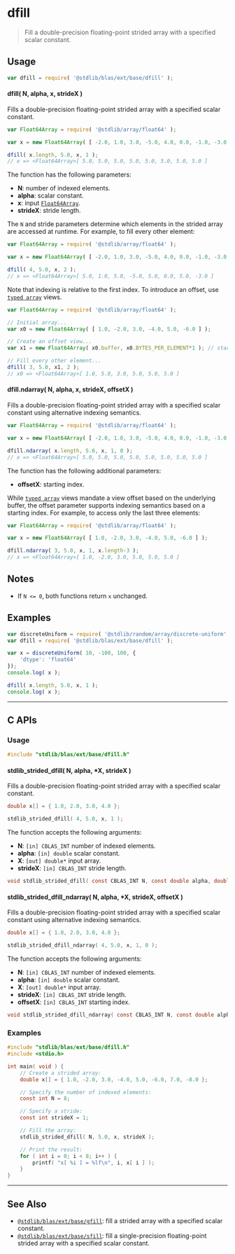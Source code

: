 <!--

@license Apache-2.0

Copyright (c) 2020 The Stdlib Authors.

Licensed under the Apache License, Version 2.0 (the "License");
you may not use this file except in compliance with the License.
You may obtain a copy of the License at

   http://www.apache.org/licenses/LICENSE-2.0

Unless required by applicable law or agreed to in writing, software
distributed under the License is distributed on an "AS IS" BASIS,
WITHOUT WARRANTIES OR CONDITIONS OF ANY KIND, either express or implied.
See the License for the specific language governing permissions and
limitations under the License.

-->

# dfill

> Fill a double-precision floating-point strided array with a specified scalar constant.

<section class="usage">

## Usage

```javascript
var dfill = require( '@stdlib/blas/ext/base/dfill' );
```

#### dfill( N, alpha, x, strideX )

Fills a double-precision floating-point strided array with a specified scalar constant.

```javascript
var Float64Array = require( '@stdlib/array/float64' );

var x = new Float64Array( [ -2.0, 1.0, 3.0, -5.0, 4.0, 0.0, -1.0, -3.0 ] );

dfill( x.length, 5.0, x, 1 );
// x => <Float64Array>[ 5.0, 5.0, 5.0, 5.0, 5.0, 5.0, 5.0, 5.0 ]
```

The function has the following parameters:

-   **N**: number of indexed elements.
-   **alpha**: scalar constant.
-   **x**: input [`Float64Array`][@stdlib/array/float64].
-   **strideX**: stride length.

The `N` and stride parameters determine which elements in the strided array are accessed at runtime. For example, to fill every other element:

```javascript
var Float64Array = require( '@stdlib/array/float64' );

var x = new Float64Array( [ -2.0, 1.0, 3.0, -5.0, 4.0, 0.0, -1.0, -3.0 ] );

dfill( 4, 5.0, x, 2 );
// x => <Float64Array>[ 5.0, 1.0, 5.0, -5.0, 5.0, 0.0, 5.0, -3.0 ]
```

Note that indexing is relative to the first index. To introduce an offset, use [`typed array`][mdn-typed-array] views.

```javascript
var Float64Array = require( '@stdlib/array/float64' );

// Initial array...
var x0 = new Float64Array( [ 1.0, -2.0, 3.0, -4.0, 5.0, -6.0 ] );

// Create an offset view...
var x1 = new Float64Array( x0.buffer, x0.BYTES_PER_ELEMENT*1 ); // start at 2nd element

// Fill every other element...
dfill( 3, 5.0, x1, 2 );
// x0 => <Float64Array>[ 1.0, 5.0, 3.0, 5.0, 5.0, 5.0 ]
```

#### dfill.ndarray( N, alpha, x, strideX, offsetX )

Fills a double-precision floating-point strided array with a specified scalar constant using alternative indexing semantics.

```javascript
var Float64Array = require( '@stdlib/array/float64' );

var x = new Float64Array( [ -2.0, 1.0, 3.0, -5.0, 4.0, 0.0, -1.0, -3.0 ] );

dfill.ndarray( x.length, 5.0, x, 1, 0 );
// x => <Float64Array>[ 5.0, 5.0, 5.0, 5.0, 5.0, 5.0, 5.0, 5.0 ]
```

The function has the following additional parameters:

-   **offsetX**: starting index.

While [`typed array`][mdn-typed-array] views mandate a view offset based on the underlying buffer, the offset parameter supports indexing semantics based on a starting index. For example, to access only the last three elements:

```javascript
var Float64Array = require( '@stdlib/array/float64' );

var x = new Float64Array( [ 1.0, -2.0, 3.0, -4.0, 5.0, -6.0 ] );

dfill.ndarray( 3, 5.0, x, 1, x.length-3 );
// x => <Float64Array>[ 1.0, -2.0, 3.0, 5.0, 5.0, 5.0 ]
```

</section>

<!-- /.usage -->

<section class="notes">

## Notes

-   If `N <= 0`, both functions return `x` unchanged.

</section>

<!-- /.notes -->

<section class="examples">

## Examples

<!-- eslint no-undef: "error" -->

```javascript
var discreteUniform = require( '@stdlib/random/array/discrete-uniform' );
var dfill = require( '@stdlib/blas/ext/base/dfill' );

var x = discreteUniform( 10, -100, 100, {
    'dtype': 'float64'
});
console.log( x );

dfill( x.length, 5.0, x, 1 );
console.log( x );
```

</section>

<!-- /.examples -->

<!-- C interface documentation. -->

* * *

<section class="c">

## C APIs

<!-- Section to include introductory text. Make sure to keep an empty line after the intro `section` element and another before the `/section` close. -->

<section class="intro">

</section>

<!-- /.intro -->

<!-- C usage documentation. -->

<section class="usage">

### Usage

```c
#include "stdlib/blas/ext/base/dfill.h"
```

#### stdlib_strided_dfill( N, alpha, \*X, strideX )

Fills a double-precision floating-point strided array with a specified scalar constant.

```c
double x[] = { 1.0, 2.0, 3.0, 4.0 };

stdlib_strided_dfill( 4, 5.0, x, 1 );
```

The function accepts the following arguments:

-   **N**: `[in] CBLAS_INT` number of indexed elements.
-   **alpha**: `[in] double` scalar constant.
-   **X**: `[out] double*` input array.
-   **strideX**: `[in] CBLAS_INT` stride length.

```c
void stdlib_strided_dfill( const CBLAS_INT N, const double alpha, double *X, const CBLAS_INT strideX );
```

#### stdlib_strided_dfill_ndarray( N, alpha, \*X, strideX, offsetX )

Fills a double-precision floating-point strided array with a specified scalar constant using alternative indexing semantics.

```c
double x[] = { 1.0, 2.0, 3.0, 4.0 };

stdlib_strided_dfill_ndarray( 4, 5.0, x, 1, 0 );
```

The function accepts the following arguments:

-   **N**: `[in] CBLAS_INT` number of indexed elements.
-   **alpha**: `[in] double` scalar constant.
-   **X**: `[out] double*` input array.
-   **strideX**: `[in] CBLAS_INT` stride length.
-   **offsetX**: `[in] CBLAS_INT` starting index.

```c
void stdlib_strided_dfill_ndarray( const CBLAS_INT N, const double alpha, double *X, const CBLAS_INT strideX, const CBLAS_INT offsetX );
```

</section>

<!-- /.usage -->

<!-- C API usage notes. Make sure to keep an empty line after the `section` element and another before the `/section` close. -->

<section class="notes">

</section>

<!-- /.notes -->

<!-- C API usage examples. -->

<section class="examples">

### Examples

```c
#include "stdlib/blas/ext/base/dfill.h"
#include <stdio.h>

int main( void ) {
    // Create a strided array:
    double x[] = { 1.0, -2.0, 3.0, -4.0, 5.0, -6.0, 7.0, -8.0 };

    // Specify the number of indexed elements:
    const int N = 8;

    // Specify a stride:
    const int strideX = 1;

    // Fill the array:
    stdlib_strided_dfill( N, 5.0, x, strideX );

    // Print the result:
    for ( int i = 0; i < 8; i++ ) {
        printf( "x[ %i ] = %lf\n", i, x[ i ] );
    }
}
```

</section>

<!-- /.examples -->

</section>

<!-- /.c -->

<!-- Section for related `stdlib` packages. Do not manually edit this section, as it is automatically populated. -->

<section class="related">

* * *

## See Also

-   <span class="package-name">[`@stdlib/blas/ext/base/gfill`][@stdlib/blas/ext/base/gfill]</span><span class="delimiter">: </span><span class="description">fill a strided array with a specified scalar constant.</span>
-   <span class="package-name">[`@stdlib/blas/ext/base/sfill`][@stdlib/blas/ext/base/sfill]</span><span class="delimiter">: </span><span class="description">fill a single-precision floating-point strided array with a specified scalar constant.</span>

</section>

<!-- /.related -->

<!-- Section for all links. Make sure to keep an empty line after the `section` element and another before the `/section` close. -->

<section class="links">

[@stdlib/array/float64]: https://github.com/stdlib-js/array-float64

[mdn-typed-array]: https://developer.mozilla.org/en-US/docs/Web/JavaScript/Reference/Global_Objects/TypedArray

<!-- <related-links> -->

[@stdlib/blas/ext/base/gfill]: https://github.com/stdlib-js/blas/tree/main/ext/base/gfill

[@stdlib/blas/ext/base/sfill]: https://github.com/stdlib-js/blas/tree/main/ext/base/sfill

<!-- </related-links> -->

</section>

<!-- /.links -->
